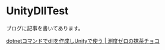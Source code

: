 # UnityDllTest

ブログに記事を書いてあります。

[dotnetコマンドでdllを作成しUnityで使う | 測度ゼロの抹茶チョコ](https://matcha-choco010.net/2018/09/12/dotnetコマンドでdllを作成しunityで使う/)
